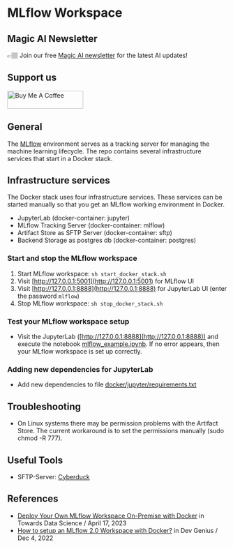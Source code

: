 # MLflow Workspace

## Magic AI Newsletter
👉🏽 Join our free [Magic AI newsletter](https://tinztwins.gumroad.com/subscribe) for the latest AI updates!

## Support us
<a href="https://www.buymeacoffee.com/tinztwins" target="_blank"><img src="https://bitbucket.org/tinztwins/materials/raw/9c7e16f90082b88ed52164fab06f0dbed18c8c86/yellow_bmc.png" alt="Buy Me A Coffee" style="height: 41px !important; width: 174px !important;" ></a>

## General
The [MLflow](https://mlflow.org/docs/latest/index.html) environment serves as a tracking server for managing the machine learning lifecycle. The repo contains several infrastructure services that start in a Docker stack. 

## Infrastructure services
The Docker stack uses four infrastructure services. These services can be started manually so that you get an MLflow working environment in Docker.
* JupyterLab (docker-container: jupyter)
* MLflow Tracking Server (docker-container: mlflow)
* Artifact Store as SFTP Server (docker-container: sftp)
* Backend Storage as postgres db (docker-container: postgres)

### Start and stop the MLflow workspace
1. Start MLflow workspace: `sh start_docker_stack.sh`
2. Visit [http://127.0.0.1:5001](http://127.0.0.1:5001) for MLflow UI
3. Visit [http://127.0.0.1:8888](http://127.0.0.1:8888) for JupyterLab UI (enter the password `mlflow`)
4. Stop MLflow workspace: `sh stop_docker_stack.sh`

### Test your MLflow workspace setup
* Visit the JupyterLab ([http://127.0.0.1:8888](http://127.0.0.1:8888)) and execute the notebook [mlflow_example.ipynb](notebooks/mlflow_example.ipynb). If no error appears, then your MLflow workspace is set up correctly.

### Adding new dependencies for JupyterLab
* Add new dependencies to file [docker/jupyter/requirements.txt](docker/jupyter/requirements.txt)

## Troubleshooting
* On Linux systems there may be permission problems with the Artifact Store. The current workaround is to set the permissions manually (sudo chmod -R 777). 

## Useful Tools
* SFTP-Server: [Cyberduck](https://cyberduck.io)

## References
* [Deploy Your Own MLflow Workspace On-Premise with Docker](https://medium.com/towards-data-science/deploy-your-own-mlflow-workspace-on-premise-with-docker-b54294676f0b) in Towards Data Science / April 17, 2023
* [How to setup an MLflow 2.0 Workspace with Docker?](https://medium.com/dev-genius/how-to-setup-an-mlflow-2-0-workspace-with-docker-7e4938b695e5) in Dev Genius / Dec 4, 2022
